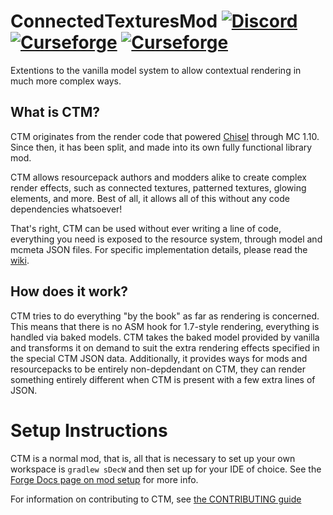 # ConnectedTexturesMod [![Discord](https://img.shields.io/discord/166066006186262529.svg?colorB=7289DA&logo=data:image/png;base64,iVBORw0KGgoAAAANSUhEUgAAAHYAAABWAgMAAABnZYq0AAAACVBMVEUAAB38%2FPz%2F%2F%2F%2Bm8P%2F9AAAAAXRSTlMAQObYZgAAAAFiS0dEAIgFHUgAAAAJcEhZcwAACxMAAAsTAQCanBgAAAAHdElNRQfhBxwQJhxy2iqrAAABoElEQVRIx7WWzdGEIAyGgcMeKMESrMJ6rILZCiiBg4eYKr%2Fd1ZAfgXFm98sJfAyGNwno3G9sLucgYGpQ4OGVRxQTREMDZjF7ILSWjoiHo1n%2BE03Aw8p7CNY5IhkYd%2F%2F6MtO3f8BNhR1QWnarCH4tr6myl0cWgUVNcfMcXACP1hKrGMt8wcAyxide7Ymcgqale7hN6846uJCkQxw6GG7h2MH4Czz3cLqD1zHu0VOXMfZjHLoYvsdd0Q7ZvsOkafJ1P4QXxrWFd14wMc60h8JKCbyQvImzlFjyGoZTKzohwWR2UzSONHhYXBQOaKKsySsahwGGDnb%2FiYPJw22sCqzirSULYy1qtHhXGbtgrM0oagBV4XiTJok3GoLoDNH8ooTmBm7ZMsbpFzi2bgPGoXWXME6XT%2BRJ4GLddxJ4PpQy7tmfoU2HPN6cKg%2BledKHBKlF8oNSt5w5g5o8eXhu1IOlpl5kGerDxIVT%2BztzKepulD8utXqpChamkzzuo7xYGk%2FkpSYuviLXun5bzdRf0Krejzqyz7Z3p0I1v2d6HmA07dofmS48njAiuMgAAAAASUVORK5CYII%3D)](http://discord.gg/0vVjLvWg5kyQwnHG) [![Curseforge](http://cf.way2muchnoise.eu/full_ctm_downloads.svg)](https://minecraft.curseforge.com/projects/ctm) [![Curseforge](http://cf.way2muchnoise.eu/versions/For%20MC_ctm_all.svg)](https://minecraft.curseforge.com/projects/ctm)

Extentions to the vanilla model system to allow contextual rendering in much more complex ways.

## What is CTM?

CTM originates from the render code that powered [Chisel](https://github.com/Chisel-Team/Chisel) through MC 1.10. Since then, it has been split, and made into its own fully functional library mod.

CTM allows resourcepack authors and modders alike to create complex render effects, such as connected textures, patterned textures, glowing elements, and more. Best of all, it allows all of this without any code dependencies whatsoever!

That's right, CTM can be used without ever writing a line of code, everything you need is exposed to the resource system, through model and mcmeta JSON files. For specific implementation details, please read the [wiki](https://github.com/Chisel-Team/ConnectedTexturesMod/wiki).

## How does it work?

CTM tries to do everything "by the book" as far as rendering is concerned. This means that there is no ASM hook for 1.7-style rendering, everything is handled via baked models. CTM takes the baked model provided by vanilla and transforms it on demand to suit the extra rendering effects specified in the special CTM JSON data. Additionally, it provides ways for mods and resourcepacks to be entirely non-depdendant on CTM, they can render something entirely different when CTM is present with a few extra lines of JSON.

# Setup Instructions

CTM is a normal mod, that is, all that is necessary to set up your own workspace is `gradlew sDecW` and then set up for your IDE of choice. See the [Forge Docs page on mod setup](http://mcforge.readthedocs.io/en/latest/gettingstarted/) for more info.

For information on contributing to CTM, see [the CONTRIBUTING guide](https://github.com/Chisel-Team/ConnectedTexturesMod/.github/CONTRIBUTING.md)
